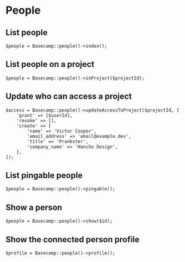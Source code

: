# People

## List people

```
$people = Basecamp::people()->index();
```

## List people on a project

```
$people = Basecamp::people()->inProject($projectId);
```

## Update who can access a project

```
$access = Basecamp::people()->updateAccessToProject($projectId, [
    'grant' => [$userId],
    'revoke' => [],
    'create' => [
        'name' => 'Victor Cooper',
        'email_address' => 'email@example.dev',
        'title' => 'Prankster',
        'company_name' => 'Hancho Design',
    ],
]);
```

## List pingable people

```
$people = Basecamp::people()->pingable();
```

## Show a person

```
$people = Basecamp::people()->show($id);
```

## Show the connected person profile

```
$profile = Basecamp::people()->profile();
```

